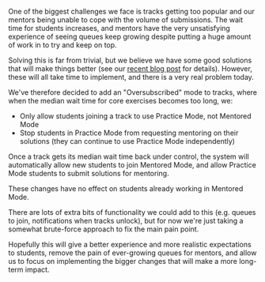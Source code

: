 One of the biggest challenges we face is tracks getting too popular and our mentors being unable to cope with the volume of submissions. The wait time for students increases, and mentors have the very unsatisfying experience of seeing queues keep growing despite putting a huge amount of work in to try and keep on top.

Solving this is far from trivial, but we believe we have some good solutions that will make things better (see our [recent blog post](https://exercism.io/blog/whats-next-for-exercism-aug-2019) for details). However, these will all take time to implement, and there is a very real problem today.

We've therefore decided to add an "Oversubscribed" mode to tracks, where when the median wait time for core exercises becomes too long, we:
- Only allow students joining a track to use Practice Mode, not Mentored Mode
- Stop students in Practice Mode from requesting mentoring on their solutions (they can continue to use Practice Mode independently)

Once a track gets its median wait time back under control, the system will automatically allow new students to join Mentored Mode, and allow Practice Mode students to submit solutions for mentoring.

These changes have no effect on students already working in Mentored Mode.

There are lots of extra bits of functionality we could add to this (e.g. queues to join, notifications when tracks unlock), but for now we're just taking a somewhat brute-force approach to fix the main pain point.

Hopefully this will give a better experience and more realistic expectations to students, remove the pain of ever-growing queues for mentors, and allow us to focus on implementing the bigger changes that will make a more long-term impact.
